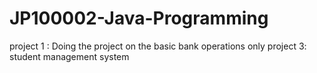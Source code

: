 # JP100002-Java-Programming
project 1 : Doing the project on the basic bank operations only 
project 3: student management system 
